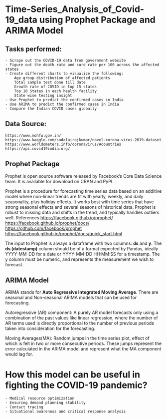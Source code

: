 # Time-Series_Analysis_of_Covid-19_data using Prophet Package and ARIMA Model

## Tasks performed:

    - Scrape out the COVID-19 data from government website
    - Figure out the death rate and cure rate per 100 across the affected states
    - Create different charts to visualize the following:
        Age group distribution of affected patients
        Total sample test done till date
        Growth rate of COVID in top 15 states
        Top 10 States in each health facility
        State wise testing insight
    - Use Prophet to predict the confirmed cases in India
    - Use ARIMA to predict the confirmed cases in India
    - Compare the Indian COVID cases globally

## Data Source:

    https://www.mohfw.gov.in/
    https://www.kaggle.com/sudalairajkumar/novel-corona-virus-2019-dataset
    https://www.worldometers.info/coronavirus/#countries
    https://api.covid19india.org/


## Prophet Package

Prophet is open source software released by Facebook’s Core Data Science team. It is available for download on CRAN and PyPI.

Prophet is a procedure for forecasting time series data based on an additive model where non-linear trends are fit with yearly, weekly, and daily seasonality, plus holiday effects. It works best with time series that have strong seasonal effects and several seasons of historical data. Prophet is robust to missing data and shifts in the trend, and typically handles outliers well.
References
    https://facebook.github.io/prophet/
    https://facebook.github.io/prophet/docs/
    https://github.com/facebook/prophet
    https://facebook.github.io/prophet/docs/quick_start.html

The input to Prophet is always a dataframe with two columns: **ds** and **y**. The **ds (datestamp)** column should be of a format expected by Pandas, ideally YYYY-MM-DD for a date or YYYY-MM-DD HH:MM:SS for a timestamp. The y column must be numeric, and represents the measurement we wish to forecast.

## ARIMA Model
ARIMA stands for **Auto Regressive Integrated Moving Average**. There are seasonal and Non-seasonal ARIMA models that can be used for forecasting.

Autoregressive (AR) component: A purely AR model forecasts only using a combination of the past values like linear regression, where the number of AR terms used is directly proportional to the number of previous periods taken into consideration for the forecasting.

Moving Averages(MA): Random jumps in the time series plot, effect of which is felt in two or more consecutive periods. These jumps represent the error calculated in the ARIMA model and represent what the MA component would lag for.

# How this model can be useful in fighting the COVID-19 pandemic?

    - Medical resource optimization
    - Ensuring demand planning stability
    - Contact tracing
    - Situational awareness and critical response analysis
